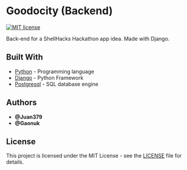 # Goodocity (Backend)

[![MIT license](https://img.shields.io/badge/License-MIT-blue.svg)](https://mit-license.org/)

Back-end for a ShellHacks Hackathon app idea. Made with Django.

## Built With

* [Python](https://www.python.org/) - Programming language
* [Django](https://www.djangoproject.com/) - Python Framework
* [Postgresql](https://www.postgresql.org/) - SQL database engine

## Authors

* **@Juan379** 
* **@Gaonuk**

## License

This project is licensed under the MIT License - see the [LICENSE](LICENSE) file for details.
